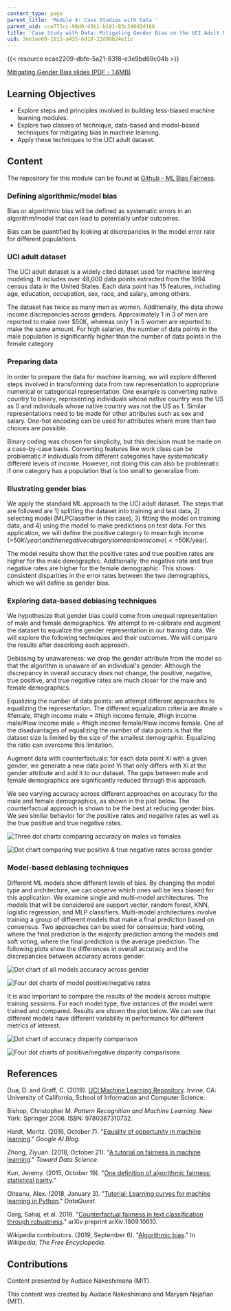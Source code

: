 ```yaml
---
content_type: page
parent_title: 'Module 4: Case Studies with Data '
parent_uid: cce773cc-98d0-45b1-b181-83c340d2d168
title: 'Case Study with Data: Mitigating Gender Bias on the UCI Adult Database'
uid: 3ee1ee69-1813-a435-6d18-22d90b24e11c
---
```


{{< resource ecae2209-dbfe-5a21-8318-e3e9bd69c04b >}}

[Mitigating Gender Bias slides (PDF - 1.6MB)](/resources/res-ec-001-exploring-fairness-in-machine-learning-for-international-development-spring-2020/module-four-case-studies/case-study-mitigating-gender-bias/MITRES_EC001S19_video7.pdf)

Learning Objectives
-------------------

*   Explore steps and principles involved in building less-biased machine learning modules.
*   Explore two classes of technique, data-based and model-based techniques for mitigating bias in machine learning.
*   Apply these techniques to the UCI adult dataset.

Content
-------

The repository for this module can be found at [Github - ML Bias Fairness](https://github.com/heyaudace/ml-bias-fairness).

### Defining algorithmic/model bias

Bias or algorithmic bias will be defined as systematic errors in an algorithm/model that can lead to potentially unfair outcomes.

Bias can be quantified by looking at discrepancies in the model error rate for different populations.

### UCI adult dataset

The UCI adult dataset is a widely cited dataset used for machine learning modeling. It includes over 48,000 data points extracted from the 1994 census data in the United States. Each data point has 15 features, including age, education, occupation, sex, race, and salary, among others.

The dataset has twice as many men as women. Additionally, the data shows income discrepancies across genders. Approximately 1 in 3 of men are reported to make over $50K, whereas only 1 in 5 women are reported to make the same amount. For high salaries, the number of data points in the male population is significantly higher than the number of data points in the female category.

### Preparing data

In order to prepare the data for machine learning, we will explore different steps involved in transforming data from raw representation to appropriate numerical or categorical representation. One example is converting native country to binary, representing individuals whose native country was the US as 0 and individuals whose native country was not the US as 1. Similar representations need to be made for other attributes such as sex and salary. One-hot encoding can be used for attributes where more than two choices are possible.

Binary coding was chosen for simplicity, but this decision must be made on a case-by-case basis. Converting features like work class can be problematic if individuals from different categories have systematically different levels of income. However, not doing this can also be problematic if one category has a population that is too small to generalize from.

### Illustrating gender bias

We apply the standard ML approach to the UCI adult dataset. The steps that are followed are 1) splitting the dataset into training and test data, 2) selecting model (MLPClassifier in this case), 3) fitting the model on training data, and 4) using the model to make predictions on test data. For this application, we will define the positive category to mean high income (>$50K/year) and the negative category to mean low income (<=$50K/year).

The model results show that the positive rates and true positive rates are higher for the male demographic. Additionally, the negative rate and true negative rates are higher for the female demographic. This shows consistent disparities in the error rates between the two demographics, which we will define as gender bias.

### Exploring data-based debiasing techniques

We hypothesize that gender bias could come from unequal representation of male and female demographics. We attempt to re-calibrate and augment the dataset to equalize the gender representation in our training data. We will explore the following techniques and their outcomes. We will compare the results after describing each approach.

Debiasing by unawareness: we drop the gender attribute from the model so that the algorithm is unaware of an individual's gender. Although the discrepancy in overall accuracy does not change, the positive, negative, true positive, and true negative rates are much closer for the male and female demographics.

Equalizing the number of data points: we attempt different approaches to equalizing the representation. The different equalization criteria are #male = #female, #high income male = #high income female, #high income male/#low income male = #high income female/#low income female. One of the disadvantages of equalizing the number of data points is that the dataset size is limited by the size of the smallest demographic. Equalizing the ratio can overcome this limitation.

Augment data with counterfactuals: for each data point Xi with a given gender, we generate a new data point Yi that only differs with Xi at the gender attribute and add it to our dataset. The gaps between male and female demographics are significantly reduced through this approach.

We see varying accuracy across different approaches on accuracy for the male and female demographics, as shown in the plot below. The counterfactual approach is shown to be the best at reducing gender bias. We see similar behavior for the positive rates and negative rates as well as the true positive and true negative rates.

![Three dot charts comparing accuracy on males vs females](/resources/res-ec-001-exploring-fairness-in-machine-learning-for-international-development-spring-2020/module-four-case-studies/case-study-mitigating-gender-bias/RES-EC-001-gender-1.png)

![Dot chart comparing true positive & true negative rates across gender](/resources/res-ec-001-exploring-fairness-in-machine-learning-for-international-development-spring-2020/module-four-case-studies/case-study-mitigating-gender-bias/RES-EC-001-gender-2.png)

### Model-based debiasing techniques

Different ML models show different levels of bias. By changing the model type and architecture, we can observe which ones will be less biased for this application. We examine single and multi-model architectures. The models that will be considered are support vector, random forest, KNN, logistic regression, and MLP classifiers. Multi-model architectures involve training a group of different models that make a final prediction based on consensus. Two approaches can be used for consensus; hard voting, where the final prediction is the majority prediction among the models and soft voting, where the final prediction is the average prediction. The following plots show the differences in overall accuracy and the discrepancies between accuracy across gender.

![Dot chart of all models accuracy across gender](/resources/res-ec-001-exploring-fairness-in-machine-learning-for-international-development-spring-2020/module-four-case-studies/case-study-mitigating-gender-bias/RES-EC-001-gender-3.png)

![Four dot charts of model positive/negative rates](/resources/res-ec-001-exploring-fairness-in-machine-learning-for-international-development-spring-2020/module-four-case-studies/case-study-mitigating-gender-bias/RES-EC-001-gender-4.png)

It is also important to compare the results of the models across multiple training sessions. For each model type, five instances of the model were trained and compared. Results are shown the plot below. We can see that different models have different variability in performance for different metrics of interest.

![Dot chart of accuracy disparity comparison](/resources/res-ec-001-exploring-fairness-in-machine-learning-for-international-development-spring-2020/module-four-case-studies/case-study-mitigating-gender-bias/RES-EC-001-gender-5.png)

![Four dot charts of positive/negative disparity comparisons](/resources/res-ec-001-exploring-fairness-in-machine-learning-for-international-development-spring-2020/module-four-case-studies/case-study-mitigating-gender-bias/RES-EC-001-gender-6.png)

References
----------

Dua, D. and Graff, C. (2019). [UCI Machine Learning Repository](http://archive.ics.uci.edu/ml). Irvine, CA: University of California, School of Information and Computer Science.

Bishop, Christopher M. _Pattern Recognition and Machine Learning_. New York: Springer 2006. ISBN: 9780387310732.

Hardt, Moritz. (2016, October 7). "[Equality of opportunity in machine learning](https://ai.googleblog.com/2016/10/equality-of-opportunity-in-machine.html)." _Google AI Blog_.

Zhong, Ziyuan. (2018, October 21). "[A tutorial on fairness in machine learning](https://towardsdatascience.com/a-tutorial-on-fairness-in-machine-learning-3ff8ba1040cb)." _Toward Data Science_.

Kun, Jeremy. (2015, October 19). "[One definition of algorithmic fairness: statistical parity](https://jeremykun.com/2015/10/19/one-definition-of-algorithmic-fairness-statistical-parity/)." 

Olteanu, Alex. (2018, January 3). "[Tutorial: Learning curves for machine learning in Python](https://www.dataquest.io/blog/learning-curves-machine-learning/)." _DataQuest_.

Garg, Sahaj, et al. 2018. "[Counterfactual fairness in text classification through robustness](https://arxiv.org/abs/1809.10610)." arXiv preprint arXiv:1809.10610.

Wikipedia contributors. (2019, September 6). "[Algorithmic bias](https://en.wikipedia.org/w/index.php?title=Algorithmic_bias&oldid=914352968)." In _Wikipedia, The Free Encyclopedia_. 

Contributions
-------------

Content presented by Audace Nakeshimana (MIT).

This content was created by Audace Nakeshimana and Maryam Najafian (MIT).